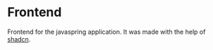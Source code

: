 # Frontend
Frontend for the javaspring application. It was made with the help of [shadcn](https://ui.shadcn.com/).
